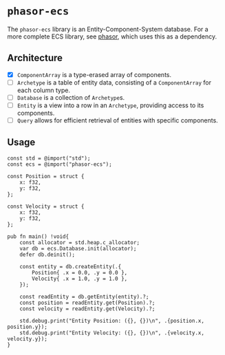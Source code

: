 # `phasor-ecs`

The `phasor-ecs` library is an Entity-Component-System database. For a more complete ECS library, see [phasor](https://github.com/b33j0r/phasor), which uses this as a dependency.

## Architecture

- [x] `ComponentArray` is a type-erased array of components.
- [ ] `Archetype` is a table of entity data, consisting of a `ComponentArray` for each column type.
- [ ] `Database` is a collection of `Archetype`s.
- [ ] `Entity` is a view into a row in an `Archetype`, providing access to its components.
- [ ] `Query` allows for efficient retrieval of entities with specific components.

## Usage

```zig
const std = @import("std");
const ecs = @import("phasor-ecs");

const Position = struct {
    x: f32,
    y: f32,
};

const Velocity = struct {
    x: f32,
    y: f32,
};

pub fn main() !void{
    const allocator = std.heap.c_allocator;
    var db = ecs.Database.init(allocator);
    defer db.deinit();

    const entity = db.createEntity(.{
        Position{ .x = 0.0, .y = 0.0 },
        Velocity{ .x = 1.0, .y = 1.0 },
    });

    const readEntity = db.getEntity(entity).?;
    const position = readEntity.get(Position).?;
    const velocity = readEntity.get(Velocity).?;

    std.debug.print("Entity Position: ({}, {})\n", .{position.x, position.y});
    std.debug.print("Entity Velocity: ({}, {})\n", .{velocity.x, velocity.y});
}
```
